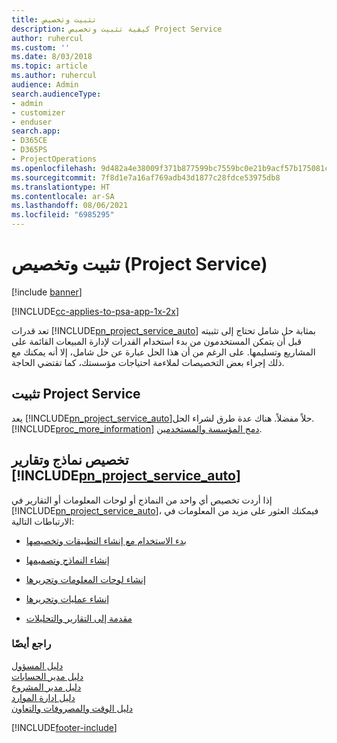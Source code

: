 ```yaml
---
title: تثبيت وتخصيص
description: كيفية تثبيت وتخصيص Project Service
author: ruhercul
ms.custom: ''
ms.date: 8/03/2018
ms.topic: article
ms.author: ruhercul
audience: Admin
search.audienceType:
- admin
- customizer
- enduser
search.app:
- D365CE
- D365PS
- ProjectOperations
ms.openlocfilehash: 9d482a4e38009f371b877599bc7559bc0e21b9acf57b175081c8618236163585
ms.sourcegitcommit: 7f8d1e7a16af769adb43d1877c28fdce53975db8
ms.translationtype: HT
ms.contentlocale: ar-SA
ms.lasthandoff: 08/06/2021
ms.locfileid: "6985295"
---
```

# <a name="install-and-customize-project-service"></a>تثبيت وتخصيص (Project Service)

[!include [banner](../includes/psa-now-project-operations.md)]

[!INCLUDE[cc-applies-to-psa-app-1x-2x](../includes/cc-applies-to-psa-app-1x-2x.md)]

تعد قدرات [!INCLUDE[pn_project_service_auto](../includes/pn-project-service-auto.md)] بمثابة حل شامل تحتاج إلى تثبيته قبل أن يتمكن المستخدمون من بدء استخدام القدرات لإدارة المبيعات القائمة على المشاريع وتسليمها. على الرغم من أن هذا الحل عبارة عن حل شامل، إلا أنه يمكنك مع ذلك إجراء بعض التخصيصات لملاءمة احتياجات مؤسستك، كما تقتضي الحاجة.  
<!-- TODO: I expect to find the information on how to get and install this here. Please find that and add it here. Same for Project Service.--> 
  
## <a name="install-project-service"></a>تثبيت Project Service  
 يعد [!INCLUDE[pn_project_service_auto](../includes/pn-project-service-auto.md)]حلاً مفضلاً. هناك عدة طرق لشراء الحل. [!INCLUDE[proc_more_information](../includes/proc-more-information.md)] [دمج المؤسسة والمستخدمين](/dynamics365/customerengagement/on-premises/admin/onboard-your-organization-and-users-to-dynamics-365-online).  
  
## <a name="customize-pn_project_service_auto-forms-and-reports"></a>تخصيص نماذج وتقارير [!INCLUDE[pn_project_service_auto](../includes/pn-project-service-auto.md)]  
 إذا أردت تخصيص أي واحد من النماذج أو لوحات المعلومات أو التقارير في [!INCLUDE[pn_project_service_auto](../includes/pn-project-service-auto.md)]، فيمكنك العثور على مزيد من المعلومات في الارتباطات التالية:  
  
- [بدء الاستخدام مع إنشاء التطبيقات وتخصيصها](/dynamics365/customerengagement/on-premises/customize/getting-started-customization)  
  
- [إنشاء النماذج وتصميمها](/dynamics365/customerengagement/on-premises/customize/create-design-forms)  
  
- [إنشاء لوحات المعلومات وتحريرها](/dynamics365/customerengagement/on-premises/customize/create-edit-dashboards)  
  
- [إنشاء عمليات وتحريرها](/dynamics365/customerengagement/on-premises/customize/guide-staff-through-common-tasks-processes)  
  
- [مقدمة إلى التقارير والتحليلات](/dynamics365/customerengagement/on-premises/analytics/reporting-analytics-with-dynamics-365)  
  
### <a name="see-also"></a>راجع أيضًا  
 [دليل المسؤول](../psa/admin-guide.md)   
 [دليل مدير الحسابات](../psa/account-manager-guide.md)   
 [دليل مدير المشروع](../psa/project-manager-guide.md)   
 [دليل إدارة الموارد](../psa/resource-manager-guide.md)   
 [دليل الوقت والمصروفات والتعاون](../psa/time-expense-collaboration-guide.md)


[!INCLUDE[footer-include](../includes/footer-banner.md)]